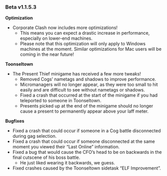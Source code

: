 ### Beta v1.1.5.3

**Optimization**
- Corporate Clash now includes more optimizations!
  - This means you can expect a drastic increase in performance, especially on lower-end machines.
  - Please note that this optimization will only apply to Windows machines at the moment. Similar optimizations for Mac users will be coming in the near future!

**Toonseltown**
- The Present Thief minigame has received a few more tweaks!
  - Removed Cogs’ nametags and shadows to improve performance.
  - Micromanagers will no longer appear, as they were too small to hit easily and are difficult to see without nametags or shadows.
  - Fixed a crash that occurred at the start of the minigame if you had teleported to someone in Toonseltown.
  - Presents picked up at the end of the minigame should no longer cause a present to permanently appear above your laff meter.

**Bugfixes**
- Fixed a crash that could occur if someone in a Cog battle disconnected during gag selection.
- Fixed a crash that could occur if someone disconnected at the same moment you viewed their “Last Online” information.
- Fixed a bug that would cause the CFO’s head to be on backwards in the final cutscene of his boss battle.
  - He just liked wearing it backwards, we guess.
- Fixed crashes caused by the Toonseltown sidetask “ELF Improvement”.
